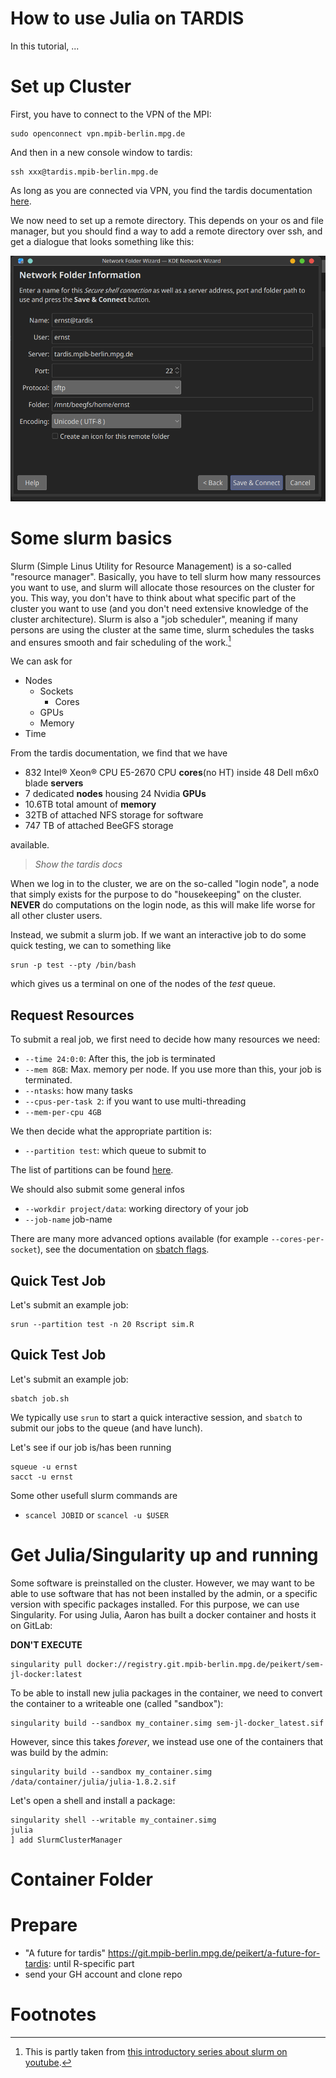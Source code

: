 # How to use Julia on TARDIS

In this tutorial, ...

# Set up Cluster
First, you have to connect to the VPN of the MPI:

```console
sudo openconnect vpn.mpib-berlin.mpg.de
```

And then in a new console window to tardis:

```console
ssh xxx@tardis.mpib-berlin.mpg.de
```

As long as you are connected via VPN, you find the tardis documentation [here](https://tardis.mpib-berlin.mpg.de/).

We now need to set up a remote directory. This depends on your os and file manager, but you should find a way to add a remote directory over ssh, and get a dialogue that looks something like this:

![](figures/tardis_network_folder.png)

# Some slurm basics

Slurm (Simple Linus Utility for Resource Management) is a so-called "resource manager". Basically, you have to tell slurm how many ressources you want to use, and slurm will allocate those resources on the cluster for you. This way, you don't have to think about what specific part of the cluster you want to use (and you don't need extensive knowledge of the cluster architecture). Slurm is also a "job scheduler", meaning if many persons are using the cluster at the same time, slurm schedules the tasks and ensures smooth and fair scheduling of the work.[^1]

We can ask for
- Nodes
    - Sockets
        - Cores
    - GPUs
    - Memory
- Time

From the tardis documentation, we find that we have

- 832 Intel® Xeon® CPU E5-2670 CPU **cores**(no HT) inside 48 Dell m6x0 blade **servers**  
- 7 dedicated **nodes** housing 24 Nvidia **GPUs**  
- 10.6TB total amount of **memory**
- 32TB of attached NFS storage for software
- 747 TB of attached BeeGFS storage

available.

> *Show the tardis docs*

When we log in to the cluster, we are on the so-called "login node", a node that simply exists for the purpose to do "housekeeping" on the cluster. **NEVER** do computations on the login node, as this will make life worse for all other cluster users.

Instead, we submit a slurm job. If we want an interactive job to do some quick testing, we can to something like

```console
srun -p test --pty /bin/bash
```

which gives us a terminal on one of the nodes of the *test* queue.

## Request Resources

To submit a real job, we first need to decide how many resources we need:

- `--time 24:0:0`: After this, the job is terminated
- `--mem 8GB`: Max. memory per node. If you use more than this, your job is terminated.
- `--ntasks`: how many tasks
- `--cpus-per-task 2`: if you want to use multi-threading
- `--mem-per-cpu 4GB`

We then decide what the appropriate partition is:
- `--partition test`: which queue to submit to

The list of partitions can be found [here](https://tardis.mpib-berlin.mpg.de/docs).

We should also submit some general infos
- `--workdir project/data`: working directory of your job
- `--job-name` job-name

There are many more advanced options available (for example `--cores-per-socket`), see the documentation on [sbatch flags](https://slurm.schedmd.com/sbatch.html).

## Quick Test Job

Let's submit an example job:

```console
srun --partition test -n 20 Rscript sim.R
```


## Quick Test Job

Let's submit an example job:

```console
sbatch job.sh
```

We typically use `srun` to start a quick interactive session, and `sbatch` to submit our jobs to the queue (and have lunch).

Let's see if our job is/has been running

```console
squeue -u ernst
sacct -u ernst
```

Some other usefull slurm commands are
- `scancel JOBID` or `scancel -u $USER`

# Get Julia/Singularity up and running

Some software is preinstalled on the cluster. However, we may want to be able to use software that has not been installed by the admin, or a specific version with specific packages installed. For this purpose, we can use Singularity. For using Julia, Aaron has built a docker container and hosts it on GitLab:


**DON'T EXECUTE**

```console
singularity pull docker://registry.git.mpib-berlin.mpg.de/peikert/sem-jl-docker:latest
```
To be able to install new julia packages in the container, we need to convert the container to a writeable one (called "sandbox"):

```console
singularity build --sandbox my_container.simg sem-jl-docker_latest.sif
```

However, since this takes *forever*, we instead use one of the containers that was build by the admin:

```console
singularity build --sandbox my_container.simg /data/container/julia/julia-1.8.2.sif
```

Let's open a shell and install a package:

```console
singularity shell --writable my_container.simg
julia
] add SlurmClusterManager
```


# Container Folder


# Prepare

- "A future for tardis" https://git.mpib-berlin.mpg.de/peikert/a-future-for-tardis: until R-specific part
- send your GH account and clone repo

# Footnotes

[^1]: This is partly taken from [this introductory series about slurm on youtube](https://www.youtube.com/watch?v=NH_Fb7X6Db0).